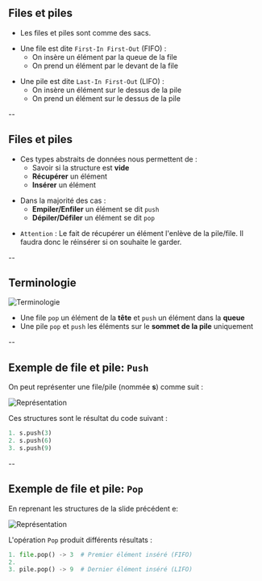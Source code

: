 ## Files et piles

- Les files et piles sont comme des sacs.

<!-- .element: class="fragment" -->

- Une file est dite `First-In First-Out` (FIFO) :
  - On insère un élément par la queue de la file
  - On prend un élément par le devant de la file

<!-- .element: class="fragment" -->

- Une pile est dite `Last-In First-Out` (LIFO) :
  - On insère un élément sur le dessus de la pile
  - On prend un élément sur le dessus de la pile

<!-- .element: class="fragment" -->

--

## Files et piles

- Ces types abstraits de données nous permettent de :
  - Savoir si la structure est **vide**
  - **Récupérer** un élément
  - **Insérer** un élément

<!-- .element: class="fragment" -->

- Dans la majorité des cas :
  - **Empiler/Enfiler** un élément se dit `push`
  - **Dépiler/Défiler** un élément se dit `pop`

<!-- .element: class="fragment" -->

- `Attention` : Le fait de récupérer un élément l'enlève de la pile/file. Il faudra donc le réinsérer si on souhaite le garder.

<!-- .element: class="fragment" -->

--

## Terminologie

![Terminologie](prog/images/pilesfiles/terminologie.svg)<!-- .element: class="stretch" style="width: 45%;" -->

- Une file `pop` un élément de la **tête** et `push` un élément dans la **queue**
- Une pile `pop` et `push` les éléments sur le **sommet de la pile** uniquement

--

## Exemple de file et pile: `Push`

On peut représenter une file/pile (nommée **s**) comme suit :

![Représentation](prog/images/pilesfiles/filesPilesRepresentation.svg)<!-- .element: class="stretch" style="max-width: 80%;" -->

Ces structures sont le résultat du code suivant :

```python
1. s.push(3)
2. s.push(6)
3. s.push(9)
```

--

## Exemple de file et pile: `Pop`

En reprenant les structures de la slide précédent e:

![Représentation](prog/images/pilesfiles/filesPilesRepresentation.svg)<!-- .element: class="stretch" style="max-width: 80%;" -->

L'opération `Pop` produit différents résultats :

```python
1. file.pop() -> 3  # Premier élément inséré (FIFO)
2. 
3. pile.pop() -> 9  # Dernier élément inséré (LIFO)
```
